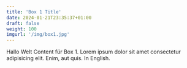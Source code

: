 ```yaml
---
title: 'Box 1 Title'
date: 2024-01-21T23:35:37+01:00
draft: false
weight: 100
imgurl: '/img/box1.jpg'
---
```


Hallo Welt Content für Box 1. Lorem ipsum dolor sit amet consectetur adipisicing elit. Enim, aut quis. In English.
